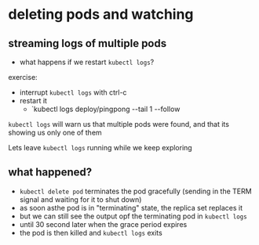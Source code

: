# deleting pods and watching

## streaming logs of multiple pods

- what happens if we restart `kubectl logs`?

exercise:
- interrupt `kubectl logs` with ctrl-c
- restart it
  - `kubectl logs deploy/pingpong --tail 1 --follow

`kubectl logs` will warn us that multiple pods were found, and that its showing us only one of them

Lets leave `kubectl logs` running while we keep exploring


## what happened?
- `kubectl delete pod` terminates the pod gracefully
  (sending in the TERM signal and waiting for it to shut down)
- as soon asthe pod is in "terminating" state, the replica set replaces it
- but we can still see the output opf the terminating pod in `kubectl logs`
- until 30 second later when the grace period expires
- the pod is then killed and `kubectl logs` exits

